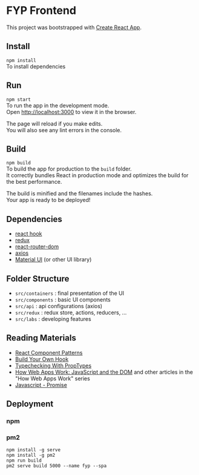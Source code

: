# FYP Frontend

This project was bootstrapped with [Create React App](https://github.com/facebook/create-react-app).

## Install

`npm install`  
To install dependencies

## Run

`npm start`   
To run the app in the development mode.\
Open [http://localhost:3000](http://localhost:3000) to view it in the browser.

The page will reload if you make edits.\
You will also see any lint errors in the console.

## Build

`npm build`   
To build the app for production to the `build` folder.\
It correctly bundles React in production mode and optimizes the build for the best performance.

The build is minified and the filenames include the hashes.\
Your app is ready to be deployed!

## Dependencies

* [react hook](https://reactjs.org/docs/hooks-intro.html)
* [redux](https://redux.js.org/introduction/getting-started)
* [react-router-dom](https://reactrouter.com/web/guides/quick-start)
* [axios](https://github.com/axios/axios)
* [Material UI](https://material-ui.com/getting-started/installation/) (or other UI library)

## Folder Structure

* `src/containers` : final presentation of the UI 
* `src/components` : basic UI components
* `src/api` : api configurations (axios)
* `src/redux` : redux store, actions, reducers, ...
* `src/labs` : developing features


## Reading Materials

* [React Component Patterns](https://blog.techbridge.cc/2018/06/27/advanced-react-component-patterns-note/)
* [Build Your Own Hook](https://reactjs.org/docs/hooks-custom.html)
* [Typechecking With PropTypes](https://reactjs.org/docs/typechecking-with-proptypes.html)
* [How Web Apps Work: JavaScript and the DOM](https://blog.isquaredsoftware.com/2020/11/how-web-apps-work-javascript-dom/) and other articles in the "How Web Apps Work" series
* [Javascript - Promise](https://developer.mozilla.org/en-US/docs/Web/JavaScript/Reference/Global_Objects/Promise)

## Deployment

### npm

### pm2
```
npm install -g serve
npm install -g pm2
npm run build 
pm2 serve build 5000 --name fyp --spa 
```